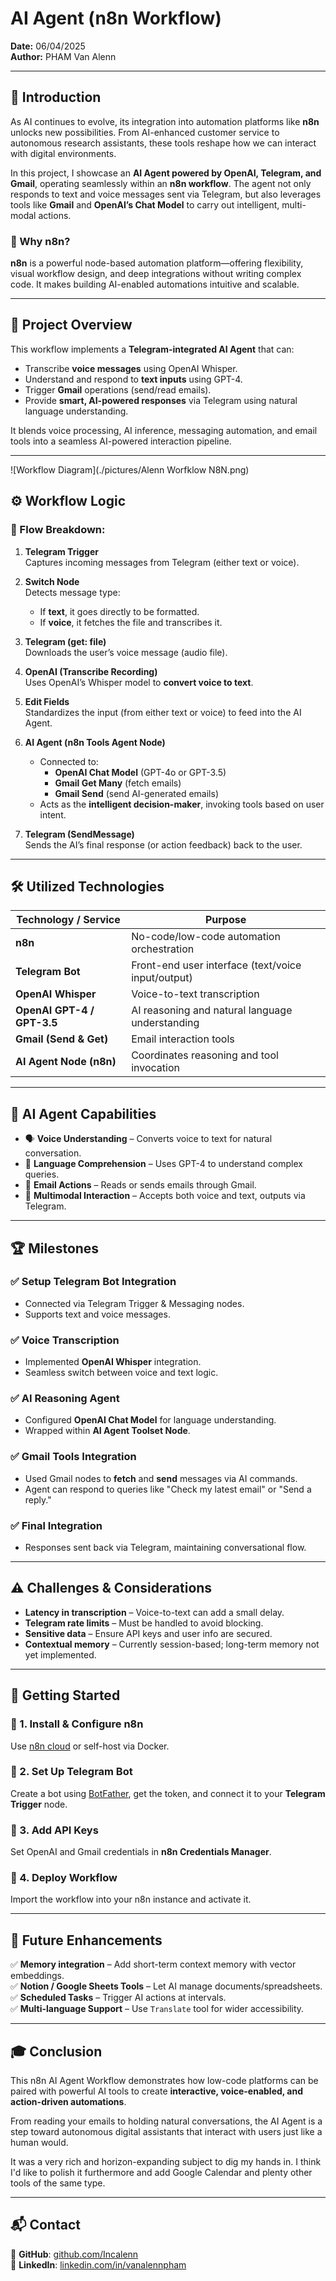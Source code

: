 # AI Agent (n8n Workflow)  
**Date:** 06/04/2025  
**Author:** PHAM Van Alenn  

---

## 📌 Introduction  

As AI continues to evolve, its integration into automation platforms like **n8n** unlocks new possibilities. From AI-enhanced customer service to autonomous research assistants, these tools reshape how we can interact with digital environments.

In this project, I showcase an **AI Agent powered by OpenAI, Telegram, and Gmail**, operating seamlessly within an **n8n workflow**. The agent not only responds to text and voice messages sent via Telegram, but also leverages tools like **Gmail** and **OpenAI’s Chat Model** to carry out intelligent, multi-modal actions.

### 🔹 Why n8n?  

**n8n** is a powerful node-based automation platform—offering flexibility, visual workflow design, and deep integrations without writing complex code. It makes building AI-enabled automations intuitive and scalable.

---

## 🎯 Project Overview  

This workflow implements a **Telegram-integrated AI Agent** that can:

- Transcribe **voice messages** using OpenAI Whisper.  
- Understand and respond to **text inputs** using GPT-4.  
- Trigger **Gmail** operations (send/read emails).  
- Provide **smart, AI-powered responses** via Telegram using natural language understanding.  

It blends voice processing, AI inference, messaging automation, and email tools into a seamless AI-powered interaction pipeline.

---

![Workflow Diagram](./pictures/Alenn Worfklow N8N.png)

## ⚙️ Workflow Logic

### 🔄 Flow Breakdown:

1. **Telegram Trigger**  
   Captures incoming messages from Telegram (either text or voice).

2. **Switch Node**  
   Detects message type:  
   - If **text**, it goes directly to be formatted.  
   - If **voice**, it fetches the file and transcribes it.

3. **Telegram (get: file)**  
   Downloads the user’s voice message (audio file).

4. **OpenAI (Transcribe Recording)**  
   Uses OpenAI’s Whisper model to **convert voice to text**.

5. **Edit Fields**  
   Standardizes the input (from either text or voice) to feed into the AI Agent.

6. **AI Agent (n8n Tools Agent Node)**  
   - Connected to:  
     - **OpenAI Chat Model** (GPT-4o or GPT-3.5)  
     - **Gmail Get Many** (fetch emails)  
     - **Gmail Send** (send AI-generated emails)  
   - Acts as the **intelligent decision-maker**, invoking tools based on user intent.

7. **Telegram (SendMessage)**  
   Sends the AI’s final response (or action feedback) back to the user.

---

## 🛠️ Utilized Technologies  

| Technology / Service | Purpose |
|----------------------|---------|
| **n8n**              | No-code/low-code automation orchestration |
| **Telegram Bot**     | Front-end user interface (text/voice input/output) |
| **OpenAI Whisper**   | Voice-to-text transcription |
| **OpenAI GPT-4 / GPT-3.5** | AI reasoning and natural language understanding |
| **Gmail (Send & Get)** | Email interaction tools |
| **AI Agent Node (n8n)** | Coordinates reasoning and tool invocation |

---

## 🧠 AI Agent Capabilities  

- 🗣️ **Voice Understanding** – Converts voice to text for natural conversation.  
- 🧠 **Language Comprehension** – Uses GPT-4 to understand complex queries.  
- 📩 **Email Actions** – Reads or sends emails through Gmail.  
- 🤖 **Multimodal Interaction** – Accepts both voice and text, outputs via Telegram.

---

## 🏆 Milestones  

### ✅ Setup Telegram Bot Integration  
- Connected via Telegram Trigger & Messaging nodes.  
- Supports text and voice messages.

### ✅ Voice Transcription  
- Implemented **OpenAI Whisper** integration.  
- Seamless switch between voice and text logic.

### ✅ AI Reasoning Agent  
- Configured **OpenAI Chat Model** for language understanding.  
- Wrapped within **AI Agent Toolset Node**.

### ✅ Gmail Tools Integration  
- Used Gmail nodes to **fetch** and **send** messages via AI commands.  
- Agent can respond to queries like "Check my latest email" or "Send a reply."

### ✅ Final Integration  
- Responses sent back via Telegram, maintaining conversational flow.

---

## ⚠️ Challenges & Considerations  

- **Latency in transcription** – Voice-to-text can add a small delay.  
- **Telegram rate limits** – Must be handled to avoid blocking.  
- **Sensitive data** – Ensure API keys and user info are secured.  
- **Contextual memory** – Currently session-based; long-term memory not yet implemented.

---

## 🚀 Getting Started  

### 🔹 1. Install & Configure n8n  
Use [n8n cloud](https://n8n.io) or self-host via Docker.  

### 🔹 2. Set Up Telegram Bot  
Create a bot using [BotFather](https://core.telegram.org/bots#botfather), get the token, and connect it to your **Telegram Trigger** node.

### 🔹 3. Add API Keys  
Set OpenAI and Gmail credentials in **n8n Credentials Manager**.  

### 🔹 4. Deploy Workflow  
Import the workflow into your n8n instance and activate it.  

---

## 🔮 Future Enhancements  

✅ **Memory integration** – Add short-term context memory with vector embeddings.  
✅ **Notion / Google Sheets Tools** – Let AI manage documents/spreadsheets.  
✅ **Scheduled Tasks** – Trigger AI actions at intervals.  
✅ **Multi-language Support** – Use `Translate` tool for wider accessibility.  

---

## 🎓 Conclusion  

This n8n AI Agent Workflow demonstrates how low-code platforms can be paired with powerful AI tools to create **interactive, voice-enabled, and action-driven automations**.

From reading your emails to holding natural conversations, the AI Agent is a step toward autonomous digital assistants that interact with users just like a human would.

It was a very rich and horizon-expanding subject to dig my hands in. I think I'd like to polish it furthermore and add Google Calendar and plenty other tools of the same type.

---

## 📬 Contact  
🔹 **GitHub**: [github.com/Incalenn](https://github.com/Incalenn)  
🔹 **LinkedIn**: [linkedin.com/in/vanalennpham](https://www.linkedin.com/in/vanalennpham/)

